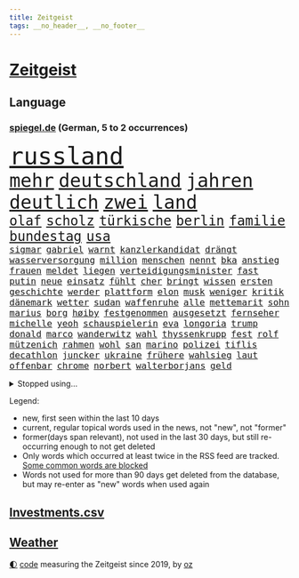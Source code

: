 ```yaml
---
title: Zeitgeist
tags: __no_header__, __no_footer__
---
```


# [Zeitgeist](https://oliz.io/zeitgeist/)

## Language

<h3><a href="https://www.spiegel.de" target="_blank">spiegel.de</a> (German, 5 to 2 occurrences)</h3>
<p style="font-family:monospace">
<span style="font-size:32pt"><a href="news_links.html#russland" class="current">russland</a></span>
<br>
<span style="font-size:25pt"><a href="news_links.html#mehr" class="current">mehr</a></span>
<span style="font-size:25pt"><a href="news_links.html#deutschland" class="current">deutschland</a></span>
<span style="font-size:25pt"><a href="news_links.html#jahren" class="current">jahren</a></span>
<span style="font-size:25pt"><a href="news_links.html#deutlich" class="current">deutlich</a></span>
<span style="font-size:25pt"><a href="news_links.html#zwei" class="current">zwei</a></span>
<span style="font-size:25pt"><a href="news_links.html#land" class="current">land</a></span>
<br>
<span style="font-size:18pt"><a href="news_links.html#olaf" class="current">olaf</a></span>
<span style="font-size:18pt"><a href="news_links.html#scholz" class="current">scholz</a></span>
<span style="font-size:18pt"><a href="news_links.html#türkische" class="current">türkische</a></span>
<span style="font-size:18pt"><a href="news_links.html#berlin" class="current">berlin</a></span>
<span style="font-size:18pt"><a href="news_links.html#familie" class="current">familie</a></span>
<span style="font-size:18pt"><a href="news_links.html#bundestag" class="current">bundestag</a></span>
<span style="font-size:18pt"><a href="news_links.html#usa" class="current">usa</a></span>
<br>
<span style="font-size:12pt"><a href="news_links.html#sigmar" class="current">sigmar</a></span>
<span style="font-size:12pt"><a href="news_links.html#gabriel" class="current">gabriel</a></span>
<span style="font-size:12pt"><a href="news_links.html#warnt" class="current">warnt</a></span>
<span style="font-size:12pt"><a href="news_links.html#kanzlerkandidat" class="current">kanzlerkandidat</a></span>
<span style="font-size:12pt"><a href="news_links.html#drängt" class="current">drängt</a></span>
<span style="font-size:12pt"><a href="news_links.html#wasserversorgung" class="new">wasserversorgung</a></span>
<span style="font-size:12pt"><a href="news_links.html#million" class="current">million</a></span>
<span style="font-size:12pt"><a href="news_links.html#menschen" class="current">menschen</a></span>
<span style="font-size:12pt"><a href="news_links.html#nennt" class="current">nennt</a></span>
<span style="font-size:12pt"><a href="news_links.html#bka" class="current">bka</a></span>
<span style="font-size:12pt"><a href="news_links.html#anstieg" class="current">anstieg</a></span>
<span style="font-size:12pt"><a href="news_links.html#frauen" class="current">frauen</a></span>
<span style="font-size:12pt"><a href="news_links.html#meldet" class="current">meldet</a></span>
<span style="font-size:12pt"><a href="news_links.html#liegen" class="current">liegen</a></span>
<span style="font-size:12pt"><a href="news_links.html#verteidigungsminister" class="current">verteidigungsminister</a></span>
<span style="font-size:12pt"><a href="news_links.html#fast" class="current">fast</a></span>
<span style="font-size:12pt"><a href="news_links.html#putin" class="current">putin</a></span>
<span style="font-size:12pt"><a href="news_links.html#neue" class="current">neue</a></span>
<span style="font-size:12pt"><a href="news_links.html#einsatz" class="current">einsatz</a></span>
<span style="font-size:12pt"><a href="news_links.html#fühlt" class="current">fühlt</a></span>
<span style="font-size:12pt"><a href="news_links.html#cher" class="new">cher</a></span>
<span style="font-size:12pt"><a href="news_links.html#bringt" class="current">bringt</a></span>
<span style="font-size:12pt"><a href="news_links.html#wissen" class="current">wissen</a></span>
<span style="font-size:12pt"><a href="news_links.html#ersten" class="current">ersten</a></span>
<span style="font-size:12pt"><a href="news_links.html#geschichte" class="current">geschichte</a></span>
<span style="font-size:12pt"><a href="news_links.html#werder" class="current">werder</a></span>
<span style="font-size:12pt"><a href="news_links.html#plattform" class="current">plattform</a></span>
<span style="font-size:12pt"><a href="news_links.html#elon" class="current">elon</a></span>
<span style="font-size:12pt"><a href="news_links.html#musk" class="current">musk</a></span>
<span style="font-size:12pt"><a href="news_links.html#weniger" class="current">weniger</a></span>
<span style="font-size:12pt"><a href="news_links.html#kritik" class="current">kritik</a></span>
<span style="font-size:12pt"><a href="news_links.html#dänemark" class="current">dänemark</a></span>
<span style="font-size:12pt"><a href="news_links.html#wetter" class="current">wetter</a></span>
<span style="font-size:12pt"><a href="news_links.html#sudan" class="current">sudan</a></span>
<span style="font-size:12pt"><a href="news_links.html#waffenruhe" class="current">waffenruhe</a></span>
<span style="font-size:12pt"><a href="news_links.html#alle" class="current">alle</a></span>
<span style="font-size:12pt"><a href="news_links.html#mettemarit" class="new">mettemarit</a></span>
<span style="font-size:12pt"><a href="news_links.html#sohn" class="current">sohn</a></span>
<span style="font-size:12pt"><a href="news_links.html#marius" class="new">marius</a></span>
<span style="font-size:12pt"><a href="news_links.html#borg" class="current">borg</a></span>
<span style="font-size:12pt"><a href="news_links.html#høiby" class="new">høiby</a></span>
<span style="font-size:12pt"><a href="news_links.html#festgenommen" class="current">festgenommen</a></span>
<span style="font-size:12pt"><a href="news_links.html#ausgesetzt" class="current">ausgesetzt</a></span>
<span style="font-size:12pt"><a href="news_links.html#fernseher" class="current">fernseher</a></span>
<span style="font-size:12pt"><a href="news_links.html#michelle" class="current">michelle</a></span>
<span style="font-size:12pt"><a href="news_links.html#yeoh" class="new">yeoh</a></span>
<span style="font-size:12pt"><a href="news_links.html#schauspielerin" class="current">schauspielerin</a></span>
<span style="font-size:12pt"><a href="news_links.html#eva" class="current">eva</a></span>
<span style="font-size:12pt"><a href="news_links.html#longoria" class="current">longoria</a></span>
<span style="font-size:12pt"><a href="news_links.html#trump" class="current">trump</a></span>
<span style="font-size:12pt"><a href="news_links.html#donald" class="current">donald</a></span>
<span style="font-size:12pt"><a href="news_links.html#marco" class="current">marco</a></span>
<span style="font-size:12pt"><a href="news_links.html#wanderwitz" class="current">wanderwitz</a></span>
<span style="font-size:12pt"><a href="news_links.html#wahl" class="current">wahl</a></span>
<span style="font-size:12pt"><a href="news_links.html#thyssenkrupp" class="current">thyssenkrupp</a></span>
<span style="font-size:12pt"><a href="news_links.html#fest" class="current">fest</a></span>
<span style="font-size:12pt"><a href="news_links.html#rolf" class="current">rolf</a></span>
<span style="font-size:12pt"><a href="news_links.html#mützenich" class="current">mützenich</a></span>
<span style="font-size:12pt"><a href="news_links.html#rahmen" class="new">rahmen</a></span>
<span style="font-size:12pt"><a href="news_links.html#wohl" class="current">wohl</a></span>
<span style="font-size:12pt"><a href="news_links.html#san" class="current">san</a></span>
<span style="font-size:12pt"><a href="news_links.html#marino" class="current">marino</a></span>
<span style="font-size:12pt"><a href="news_links.html#polizei" class="current">polizei</a></span>
<span style="font-size:12pt"><a href="news_links.html#tiflis" class="current">tiflis</a></span>
<span style="font-size:12pt"><a href="news_links.html#decathlon" class="current">decathlon</a></span>
<span style="font-size:12pt"><a href="news_links.html#juncker" class="new">juncker</a></span>
<span style="font-size:12pt"><a href="news_links.html#ukraine" class="current">ukraine</a></span>
<span style="font-size:12pt"><a href="news_links.html#frühere" class="current">frühere</a></span>
<span style="font-size:12pt"><a href="news_links.html#wahlsieg" class="current">wahlsieg</a></span>
<span style="font-size:12pt"><a href="news_links.html#laut" class="current">laut</a></span>
<span style="font-size:12pt"><a href="news_links.html#offenbar" class="current">offenbar</a></span>
<span style="font-size:12pt"><a href="news_links.html#chrome" class="current">chrome</a></span>
<span style="font-size:12pt"><a href="news_links.html#norbert" class="current">norbert</a></span>
<span style="font-size:12pt"><a href="news_links.html#walterborjans" class="new">walterborjans</a></span>
<span style="font-size:12pt"><a href="news_links.html#geld" class="current">geld</a></span>
</p>
<details>
<summary>Stopped using...</summary>
<p class="former" style="font-size:12pt">
diktator(1489) nötig(1489) vergeben(1489) williams(1489) beschließt(1488) dauerhaft(1488) entscheidungen(1488) reihe(1488) situation(1488) tiktok(1488) arbeitsplatz(1487) extreme(1487) verteilt(1487) aufmerksamkeit(1486) energien(1486) erfasst(1486) oberbürgermeister(1486) schlag(1486) zugang(1486) eindruck(1485) entlastet(1485) gewaltig(1485) nationalmannschaft(1485) rasant(1485) steigenden(1485) viertel(1485) zeitweise(1485) denken(1484) erlitten(1484) gefährden(1484) müssten(1484) unbekannten(1484) ursula(1484) verpflichtet(1484) befürchten(1483) blockieren(1483) chelsea(1483) funktioniert(1483) landtag(1483) nigeria(1483) 2015(1482) absturz(1482) geflüchtete(1482) gehe(1482) normal(1482) passieren(1482) bereich(1481) donnerstag(1481) offensive(1481) riesige(1481) verkehrsminister(1481) wettbewerb(1481) bekanntesten(1480) bundesamt(1480) kriminellen(1480) leichen(1480) mario(1480) mutmaßlich(1480) tieren(1480) appell(1479) gebrochen(1479) schicksal(1479) stoßen(1479) altes(1478) jagd(1478) leyen(1478) nord(1478) smartphone(1478) bundesstaat(1477) geburt(1477) jahrhundert(1477) verursacht(1476) weder(1476) missbraucht(1475) blieben(1474) 65(1473) bremer(1473) geflogen(1473) offenen(1473) senkt(1473) warschau(1473) 11(1471) fußballprofi(1471) verbindung(1471) halb(1470) republik(1470) schuss(1470) wiederholt(1469) globale(1468) vieles(1468) änderungen(1468) beiträge(1466) fortgesetzt(1466) ebenso(1465) betrifft(1464) taliban(1464) garten(1463) belegen(1461) bremsen(1459) führenden(1459) istanbul(1459) freiwillig(1458) ausrüstung(1456) produziert(1456) rang(1455) günther(1438) überfall(1438) ausgetragen(1434) offener(1425) farbe(1421) ausweg(1411) sachen(1404) politikern(1313) banken(1281) gestanden(1264) zentralbank(1235) ministerin(1230) freigesprochen(1209) zugestimmt(1197) las(1194) polnischen(1191) kuriose(1180) entlastung(1172) übertragen(1160) nachmittag(1154) angestellten(1147) irritiert(1146) radikalen(1129) bekräftigt(1127) eingeführt(1113) spezielle(1110) mond(1102) härte(1096) tödlichem(1091) euländer(1090) fußballs(1082) bekannteste(1081) meta(1074) invasion(1061) verschiedenen(1055) aufgestellt(1038) desto(1017) gezwungen(1003) verwaltung(988) stabil(973) erneuerbare(963) kasse(961) gefangenschaft(958) günstige(947) besetzten(945) fox(943) gewerkschaften(942) wiederaufbau(941) indem(939) fernen(928) aufeinander(911) isoliert(902) hitze(901) kai(892) exuspräsident(890) kühnert(885) bedarf(882) anlauf(870) weltrekord(870) andrew(868) grün(858) zuwanderung(857) erntet(854) jemals(851) fassungslos(845) landwirtschaft(842) weitergehen(840) toilette(835) effekt(828) globalen(824) einladung(814) führten(813) extremisten(810) spionage(789) stephan(786) historisches(774) kollege(771) quer(764) asyl(756) katze(753) männliche(751) hit(749) schmeckt(746) schwarzer(734) rudi(722) migrationspolitik(705) colorado(692) trauern(691) strafanzeige(690) rammt(676) viertagewoche(672) völler(670) 18jähriger(665) jung(664) rüstet(661) wohlstand(656) autofahren(647) lauf(632) bär(631) karin(620) 150000(619) merklich(619) radfahrer(617) instituts(610) gedanken(607) älteren(597) protestaktion(595) linkspartei(580) geflüchtet(577) kleinflugzeug(565) deutlicher(560) samuel(559) grundlage(555) trikot(555) kolleginnen(552) straßenverkehr(551) luxus(550) überfahren(550) erging(544) souverän(542) unterbrochen(542) natur(538) erregt(533) spektakulären(531) schlagabtausch(530) kredite(529) lebensgefährlich(525) vergleicht(525) terrorgruppe(523) gegners(516) mysteriöse(515) lukas(514) qualität(510) unterschied(506) festgestellt(505) defensive(503) polizeigewahrsam(493) abends(490) verteuern(482) besiegen(480) clemens(480) antwortet(470) hunde(467) schönste(467) teuerste(467) staus(463) dich(449) meyer(446) unerwartet(446) völkermord(446) debütant(444) ausnahmezustand(438) bargeld(436) welten(436) schiitenmiliz(435) riesiges(433) zusammengebrochen(432) asylsuchende(430) zypern(425) erwachsenen(423) bbc(421) onkel(418) achtzigerjahren(412) lebende(409) chile(405) mehrmals(402) oppositionspolitiker(402) eustaaten(399) kommissionspräsidentin(399) einiger(392) hinterlässt(389) gedächtnis(383) hackerangriff(383) lasst(378) terrorangriff(377) gazastreifens(376) hamasanführer(375) stadien(370) cottbus(368) interne(367) kilometern(365) südlichen(361) klingen(359) stürmen(355) beschuldigte(354) geiselnahme(350) haken(349) 60000(347) aufwand(344) getrunken(343) kanye(342) stationieren(342) britisches(341) fluggäste(341) dfl(338) verspätung(331) dubai(327) ryan(326) verdanken(326) raketenangriff(325) ausgewählt(322) konstantin(322) japanischen(321) paare(320) 125(319) 56(318) notfall(318) größe(317) schulz(317) weiblich(317) einsparungen(316) guardiola(315) hannah(315) aufstellen(314) giftige(314) riesigen(313) willy(313) viertelfinale(312) astronauten(311) einstufung(311) landung(310) oslo(307) hektar(304) niklas(304) dreyer(301) luxemburg(301) brandenburgischen(300) körperlich(300) 1997(299) prag(299) ruiniert(299) sonde(298) plattner(296) hamasführer(294) linien(294) droge(293) erzielen(293) pazifik(292) talk(292) raumfahrt(289) südkoreanischen(288) ehren(287) vorbereiten(286) hype(284) siebzigerjahren(284) roboter(282) anhörung(281) gesundheitszustand(281) indes(281) marlene(281) pausieren(280) langes(279) mittleren(278) marken(277) dreharbeiten(274) reihenweise(273) shein(273) leichnam(272) bunte(270) stützt(269) asien(268) elton(268) wirecard(267) karriereende(266) zurückziehen(265) konkretes(264) potsdamer(264) 19jähriger(262) minderjährigen(262) rechtens(261) boateng(259) jérôme(259) manfred(259) 4000(256) 74(256) auslieferung(256) seltsam(254) kehl(253) rettungskräften(252) bewerben(249) lebenswerk(249) leichtathletik(249) wütet(249) klärt(248) unmöglich(248) geführten(247) ranking(247) jenseits(246) à(246) garweg(245) mitmachen(245) mount(245) albanese(244) held(241) höchstwert(240) sabotage(240) sophia(240) parlamentarischen(239) heilbronn(237) verweigerte(236) meistertitel(235) verfehlen(234) trek(232) vizepräsident(232) fotografiert(231) schnellste(231) gleisbett(230) andrang(228) aufsichtsrat(226) intensiv(226) aufgearbeitet(224) gelöscht(224) alters(223) populismus(223) stemmt(223) wahren(223) anfällig(222) singapur(222) brust(221) dokumentation(221) porträt(221) monster(220) obergrenze(220) präsidentschaftskandidaten(220) techkonzerne(220) töteten(220) wirklichkeit(219) abgrund(218) flossen(218) slowakei(218) spannung(217) passagieren(213) ernannt(210) mögliches(209) brachen(207) fußballers(207) motor(207) alias(204) übergriffen(204) gegend(203) unseres(203) üblich(203) statistische(202) schriftstellerin(200) eurowings(199) längste(197) grandiosen(196) ausfall(195) ehrenpräsident(195) ungarischen(195) anschläge(194) ausgeweitet(194) beseitigen(194) engel(194) häufen(194) atomenergiebehörde(193) leitungen(193) christopher(192) fronten(192) begegnungen(191) brände(190) entgeht(190) nächtliche(189) akteure(188) beeindruckt(188) event(187) fahrern(187) hochhaus(187) amanda(186) weber(186) prämien(185) düsseldorfer(183) videobeweis(182) erdgas(181) islam(181) wände(181) nachfolgerin(180) dazn(178) gezielten(178) weibchen(178) eskalieren(177) europameister(177) nullerjahren(175) gottschalk(174) kugeln(174) erlebten(173) rechtfertigen(173) späten(173) mysteriösen(172) beliebtesten(171) leitete(171) me(171) literaturnobelpreisträgerin(170) planten(169) verpassten(168) abnehmspritze(167) nase(166) girl(165) islamismus(165) ausgefallene(164) parteitagsrede(164) giffey(163) 17jährige(162) notarzt(161) wahlkämpfer(161) neueste(160) vorteile(160) autistischen(159) robin(159) langjähriger(158) reul(158) ständigen(158) coolsten(157) 39jährige(156) befragen(156) daum(156) derartige(156) ibiza(156) nacheinander(156) stadtverwaltung(156) türkischer(156) kampfzone(155) tickt(155) bahnverkehr(154) kürzung(154) 1944(153) fehlgeburten(153) bekundet(152) googles(152) eingesperrt(151) sinwar(151) 66(150) glaubte(150) kurse(150) angebracht(149) biologe(149) extremwetter(149) mehrjähriger(149) reynolds(149) ausgegangen(148) autogramm(148) jubel(148) kürt(148) bekanntes(147) frisst(147) neuestes(147) berüchtigt(146) beschweren(146) blanchett(146) cate(146) demi(146) verteilen(146) abwehrspieler(145) evakuierungen(145) aura(144) beruhigt(144) haustieren(143) stärkste(143) familienmitglieder(142) sellner(141) ask(140) aufgeht(140) linzer(140) verarbeiten(140) ahnung(139) anfangs(139) täuschung(139) cover(138) fitness(138) orden(138) zwischenzeitlich(138) beeindrucken(136) zuge(136) kaufte(135) lebewesen(135) 24jähriger(134) enttäuschung(134) marktplatz(133) qualitäten(133) abgelöst(132) durchaus(132) erforderliche(132) faktor(132) nationalhymne(132) dorfes(131) großartige(131) koma(131) dfbsportdirektor(130) kocht(130) schwächer(129) wachsende(129) ambitioniert(128) boomer(128) gelaufen(128) gelitten(127) gewaltvorwürfen(126) komitee(126) hingewiesen(125) annika(124) aufrecht(124) bundeskriminalamt(124) erlebnis(124) talent(124) ausgewertet(123) kuss(123) naomi(123) menschlichen(122) sichtbare(122) gewaltfreie(121) verleihung(121) fünfmal(119) gündoğan(119) i̇lkay(119) nervosität(119) staatsschulden(119) wildnis(119) kollabieren(118) erotik(117) lagern(117) ruhm(117) moldau(116) sir(116) antrieb(115) vermutung(114) immens(113) miriam(113) schalten(113) seenotrettung(113) sportarten(113) zimmer(113) häufigsten(112) stabilität(112) huldigen(111) koffer(111) liebesgeschichte(110) wohnzimmer(110) griechischer(109) krankenwagen(109) kunstwerk(109) länderspiele(109) spacex(109) aufleben(107) immerzu(107) dämpfer(106) finanzministerin(106) derart(105) schüren(105) streikt(105) geschleppt(104) jamaika(104) schwierigen(104) zentrales(104) alltags(103) angreifers(103) flüssigkeit(103) verbirgt(103) chipfabrik(102) barbershops(101) ilmenau(101) minen(101) schmerzhafte(101) soziales(101) beteiligte(100) drogenkriminalität(100) rechtfertigt(100) verschärfungen(100) kentucky(99) berechnen(98) glücklicher(98) lektüre(98) martina(98) viereck(98) windgeschwindigkeiten(98) 83(97) altern(97) beauftragte(97) effekte(97) sekte(97) kinokassen(96) souvenir(95) baywa(94) breit(94) brutalität(94) jackman(94) penis(94) cdumann(92) krasse(92) vorhat(92) weiblichen(91) drogenkrieg(90) eben(90) kartenspiele(90) wissenschaftlich(90) haaren(89) handydaten(89) highlights(89) karibikstaat(89) menschliche(89) momentan(89) ortstermin(89) p(89) auftragskiller(88) bahnstrecken(88) delegierte(88) midlifecrisis(88) nationalistische(88) verdammte(88) zauberte(88) zuständigen(88) 16000(87) allzu(87) annamaria(87) arbeitslose(87) furchtbarer(87) verhältnissen(87) braunbär(86) fels(86) flammt(86) koreanischen(86) sofortigen(86) vereinbarung(86) versammeln(86) fehlbesetzung(85) frontal(85) funktion(85) ices(85) nawalnys(85) note(85) 27jährige(84) ausbrechen(84) bless(84) buchen(84) empfänger(84) geheimdienste(84) god(84) hang(84) kunstwerke(84) rennens(84) riese(84) wagte(84) austausch(83) fanmeile(83) flimmert(83) freistaat(83) gleichnamige(83) kunstrasen(83) luca(83) rückfall(83) verhalf(83) erwärmung(82) verabredet(82) demokratiefeinde(81) one(81) verfängt(81) widmete(81) gaga(80) hasste(80) hiesige(80) trophäe(80) äußere(80) afghanischen(79) haniyyeh(79) verheerend(79) bari(78) hamaschef(78) hamaschefs(78) siegte(78) zurückschlagen(78) 1993(77) bevorzugt(77) bischöfe(77) füllt(77) grönland(77) riskant(77) skateboard(77) reichtum(76) schrammte(76) vorbereitungen(76) wegbegleiter(76) beliefern(75) fernsehkoch(75) mittelstürmer(75) morden(75) my(75) nicolás(75) pakt(75) weißer(75) what(75) elena(74) verhängen(74) aktienmarkt(73) hauptquartier(73) yahya(73) dana(72) eilen(72) eingeführte(72) element(72) elsass(72) komet(72) misstrauen(72) nahostkrieg(72) reichlich(72) krüger(71) raubte(71) unbesetzt(71) vorgesorgt(71) abzubrechen(70) davis(70) elektrolimousine(70) ferieninsel(70) kapital(70) landstraßen(70) uspräsidentschaft(70) versprach(70) vorantrieb(70) group(69) instant(69) mysteriös(69) politskandale(69) topspiel(69) dekra(68) enthoben(68) hassan(68) restrukturierung(68) zunehmender(67) übelkeit(67) amtes(66) bibliothek(66) caster(66) hassnachrichten(66) pate(66) schlimmeres(66) ostallgäu(65) walz(65) friedensnobelpreis(64) fußballprofis(64) gescheiterte(64) schnäppchen(64) unübersichtlich(64) azubistellen(63) container(63) drauf(63) drohnenvideo(63) konter(63) neutrale(63) steuerzahler(63) verweis(63) vorschnelle(63) finalen(62) saniert(62) spinne(62) unfallstelle(62) achtzigern(61) bezichtigt(61) bloßem(61) erstaunliche(61) innenpolitischen(61) löscharbeiten(61) osaka(61) pixelsmartphones(61) 52jähriger(60) gebiets(60) haustier(60) jüngster(60) menschlichkeit(60) polarlichter(60) riskiert(60) sympathischer(60) trinity(60) überflüssig(60) anzuschauen(59) biografie(59) diskreditiert(59) explodierte(59) fußgängerzonen(59) konventionen(59) nächtlichen(59) sonnenuntergang(59) blauhelmsoldaten(58) exrafterroristen(58) internationalem(58) kurzerhand(58) kurzvideoplattform(58) cameron(57) gänzlich(57) hilfsleistungen(57) stationiert(57) straßenzüge(57) updates(57) verkörperte(57) überarbeitet(57) beweis(56) burkhard(56) feuerball(56) jährliche(56) kloeppel(56) ladesäulen(56) niedersächsische(56) reiner(56) täuschen(56) austritt(55) auswanderer(55) betrieben(55) buchpreis(55) freiem(55) gefördert(55) gewissheit(55) mindern(55) preisträgerin(55) stränden(55) supermond(55) vernachlässigt(55) zürcherbrüder(55) deadline(54) ermittlung(54) kopfverletzung(54) miras(54) nächten(54) schwingt(54) supp(54) vehemenz(54) achtung(53) britannia(53) colapinto(53) festlegen(53) hinab(53) macho(53) versorgen(53) brosnan(52) entnommen(52) gelesen(52) heidenheim(52) intelchipfabrik(52) pierce(52) verflogen(52) h(51) naturkatastrophe(51) schlepper(51) topf(51) zinssenkung(51) öltanker(51) anreize(50) beendigung(50) landesweiter(50) erschafft(49) koerth(49) twitternachfolger(49) 75jähriger(48) ampeleinigung(48) beispiellose(48) duisburger(48) regisseurs(48) wahn(48) wirtschaftlicher(48) abgemeldet(47) apprentice(47) bildungsverlierer(47) dawn(47) ineinander(47) kommissionschefin(47) olli(47) sheriff(47) tägliche(47) ölpest(47) anwesens(46) grabkammer(46) nigerias(46) schiebt(46) energiepreise(45) entwickelten(45) showmaster(45) sinnvollen(45) startschuss(45) zerstückelte(45) ernest(44) geweigert(44) humanen(44) marktwirtschaft(44) rechtswidrig(44) 1200(43) cduparteichef(43) inselstaat(43) niederlegen(43) profikarriere(43) raketenstufe(43) rockmusiker(43) schwerpunkt(43) stoltenberg(43) verfassung(43) aufgesessen(42) beratungen(42) exklusive(42) gemütlich(42) maren(42) politologe(42) traktor(42) verbänden(42) brennend(41) gangster(41) katastrophal(41) liebhaber(41) waldflächen(41) fünftel(40) lokführer(40) tagebucheinträgen(40) washingtons(40) bundesrechnungshof(39) designer(39) einsatzfahrt(39) gillian(39) rechnungshof(39) terrorexperte(39) besatzungsmitglieder(38) gesichtern(38) jordanien(38) texter(38) unweit(38) verschlingt(38) vorbestrafter(38) migrationsfrage(37) oppositioneller(37) met(36) poetische(36) sicherheitskräften(36) tennessee(36) verantwortet(36) verliehen(36) antisemitismusstreit(35) deuter(35) eingeliefert(35) fahndung(35) friedenstruppen(35) jauch(35) nachsehen(35) ortlieb(35) präzisen(35) rucksäcke(35) vaude(35) 880(34) alarmierend(34) freies(34) gerichtshofs(34) propalästinensischen(34) beispiellosen(33) fernzuhalten(33) polizeiauto(33) wahrhaben(33) auktion(32) grenzkontrolle(32) kahlschlag(32) kopie(32) landstraße(32) trauernde(32) verschärfte(32) gesungen(31) heulen(31) kultserie(31) männchen(31) rauchen(31) rennstall(31) waffengesetze(31) xpeng(31) billig(30) daimler(30) dietrich(30) exrafterrorist(30) modern(30) trendsport(30) verlage(30) deine(29) hoffte(29) kriegsgefangene(29) nasrallah(29) stunts(29) überzeugend(29) angeführt(28) bundesweite(28) direction(28) fashion(28) pierre(28) raabs(28) rtl+(28) selbstdarstellung(28) tropischen(28) antibiotika(27) freundlichkeit(27) nazizeit(27) anzüge(26) banden(26) einkommens(26) festgelegt(26) fluchtministerin(26) lackierung(26) messias(26) brille(25) einmischung(25) explosionsserie(25) geschlossenheit(25) glich(25) krefeld(25) nordmazedonien(25) nützt(25) torbeteiligungen(25) fabriken(24) gelungenes(24) händen(24) nathalie(24) vorsorglich(24) wirtschaftssenatorin(24) antisemitismusbeauftragte(23) beinen(23) beißen(23) irgendwie(23) neuseeländer(23) tiktokstar(23) more(22) forschungsministerin(21) fußballtrainer(21) judenhass(21) korea(21) kosenamen(21) laute(21) marianengraben(21) prescht(21) rentenpaket(21) visionen(21) bombardements(20) bonus(20) gniffke(20) gründete(20) ostens(20) rentenreform(20) robinson(20) rome(20) rundfunks(20) stromausfälle(20) vegas(20) hauchdünn(19) laufenden(19) parteivorsitzenden(19) sprengt(19) ammoniumnitrat(18) ladung(18) ruby(18) schauspielerei(18) verzweifeln(18) wichser(18) 7000(17) beschaffen(17) bezirk(17) deux(17) folie(17) hafenarbeiter(17) joker(17) knochen(17) militärhilfen(17) widersprach(17) apps(16) hurrikans(16) identifizieren(16) intendant(16) objektiv(16) prognostiziert(16) schularick(16) seebrücke(16) taunus(16) umweltaktivistin(16) aufritt(15) friedländer(15) neuseeländischen(15) präzise(15) umweltverschmutzung(15) defensivspieler(14) flügeln(14) fragt(14) geschieht(14) kitastreik(14) kochsalzlösung(14) lieferprobleme(14) oberstes(14) tornados(14) wesentliche(14) armen(13) asylanträge(13) grundlegend(13) studenten(13) vereinen(13) anträge(12) erzählungen(12) garfield(12) realos(12) rollenbilder(12) taiwans(12) tiefsten(12) unvoreingenommen(12) everest(11) lewandowski(11) leweling(11) nobelpreis(11) pine(11) wirke(11)
</p>
</details>
<p>Legend:
<ul>
<li><span class="new">new</span>, first seen within the last 10 days</li>
<li><span class="current">current</span>, regular topical words used in the news, not "new", not "former"</li>
<li><span class="former">former(days span relevant)</span>, not used in the last 30 days, but still re-occurring enough to not get deleted</li>
<li>Only words which occurred at least twice in the RSS feed are tracked. <a href="language/filters.py">Some common words are blocked</a></li>
<li>Words not used for more than 90 days get deleted from the database, but may re-enter as "new" words when used again</li>
</ul>
</p>

## [Investments](investments.html)[.csv](investments.csv)

## [Weather](weather.html)

<footer>
<a href="javascript:toggleTheme()" class="nav">🌓</a>
<a href="https://github.com/ooz/zeitgeist">code</a> measuring the Zeitgeist since 2019, by <a href="https://oliz.io">oz</a>
</footer>
